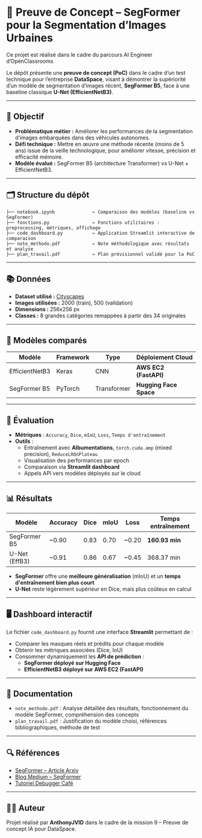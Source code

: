 # 🚗 Preuve de Concept – SegFormer pour la Segmentation d’Images Urbaines

Ce projet est réalisé dans le cadre du parcours AI Engineer d’OpenClassrooms

Le dépôt présente une **preuve de concept (PoC)** dans le cadre d’un test technique pour l’entreprise **DataSpace**, visant à démontrer la supériorité d’un modèle de segmentation d’images récent, **SegFormer B5**, face à une baseline classique **U-Net (EfficientNetB3)**.

---

## 🎯 Objectif

- **Problématique métier :** Améliorer les performances de la segmentation d’images embarquées dans des véhicules autonomes.
- **Défi technique :** Mettre en œuvre une méthode récente (moins de 5 ans) issue de la veille technologique, pour améliorer vitesse, précision et efficacité mémoire.
- **Modèle évalué :** SegFormer B5 (architecture Transformer) vs U-Net + EfficientNetB3.

---

## 🗂 Structure du dépôt

```
├── notebook.ipynb              ← Comparaison des modèles (baseline vs SegFormer)
├── fonctions.py                ← Fonctions utilitaires : preprocessing, métriques, affichage
├── code_dashboard.py           ← Application Streamlit interactive de comparaison
├── note_methodo.pdf            ← Note méthodologique avec résultats et analyse
├── plan_travail.pdf            ← Plan prévisionnel validé pour la PoC
```

---

## 📚 Données

- **Dataset utilisé :** [Cityscapes](https://www.cityscapes-dataset.com/)
- **Images utilisées :** 2000 (train), 500 (validation)
- **Dimensions :** 256x256 px
- **Classes :** 8 grandes catégories remappées à partir des 34 originales

---

## 🧠 Modèles comparés

| Modèle           | Framework    | Type             | Déploiement Cloud            |
|------------------|--------------|------------------|------------------------------|
| EfficientNetB3   | Keras        | CNN              | **AWS EC2 (FastAPI)**        |
| SegFormer B5     | PyTorch      | Transformer      | **Hugging Face Space**       |

---

## 🧪 Évaluation

- **Métriques** : `Accuracy`, `Dice`, `mIoU`, `Loss`, `Temps d'entraînement`
- **Outils** :
  - Entraînement avec **Albumentations**, `torch.cuda.amp` (mixed precision), `ReduceLROnPlateau`
  - Visualisation des performances par epoch
  - Comparaison via **Streamlit dashboard**
  - Appels API vers modèles déployés sur le cloud

---

## 📊 Résultats

| Modèle        | Accuracy | Dice | mIoU | Loss  | Temps entraînement |
|---------------|----------|------|------|-------|---------------------|
| SegFormer B5  | ~0.90    | 0.83 | 0.70 | ~0.20 | **160.93 min**      |
| U-Net (EffB3) | ~0.91    | 0.86 | 0.67 | ~0.45 | 368.37 min          |

- **SegFormer** offre une **meilleure généralisation** (mIoU) et un **temps d'entraînement bien plus court**
- **U-Net** reste légèrement supérieur en Dice, mais plus coûteux en calcul

---

## 🖥️ Dashboard interactif

Le fichier `code_dashboard.py` fournit une interface **Streamlit** permettant de :

- Comparer les masques réels et prédits pour chaque modèle
- Obtenir les métriques associées (Dice, IoU)
- Consommer dynamiquement les **API de prédiction** :
  - **SegFormer déployé sur Hugging Face**
  - **EfficientNetB3 déployé sur AWS EC2 (FastAPI)**

---

## 📄 Documentation

- `note_methodo.pdf` : Analyse détaillée des résultats, fonctionnement du modèle SegFormer, compréhension des concepts
- `plan_travail.pdf` : Justification du modèle choisi, références bibliographiques, méthode de test

---

## 🔍 Références

- [SegFormer – Article Arxiv](https://arxiv.org/abs/2105.15203)
- [Blog Medium – SegFormer](https://medium.com/geekculture/semantic-segmentation-with-segformer-2501543d2be4)
- [Tutoriel Debugger Café](https://debuggercafe.com/segformer-for-semantic-segmentation)

---

## 👨‍💻 Auteur

Projet réalisé par **AnthonyJVID** dans le cadre de la mission 9 – Preuve de concept IA pour DataSpace.
